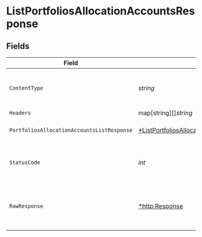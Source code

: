 # ListPortfoliosAllocationAccountsResponse


## Fields

| Field                                                                                                                                                                            | Type                                                                                                                                                                             | Required                                                                                                                                                                         | Description                                                                                                                                                                      |
| -------------------------------------------------------------------------------------------------------------------------------------------------------------------------------- | -------------------------------------------------------------------------------------------------------------------------------------------------------------------------------- | -------------------------------------------------------------------------------------------------------------------------------------------------------------------------------- | -------------------------------------------------------------------------------------------------------------------------------------------------------------------------------- |
| `ContentType`                                                                                                                                                                    | *string*                                                                                                                                                                         | :heavy_check_mark:                                                                                                                                                               | HTTP response content type for this operation                                                                                                                                    |
| `Headers`                                                                                                                                                                        | map[string][]*string*                                                                                                                                                            | :heavy_minus_sign:                                                                                                                                                               | N/A                                                                                                                                                                              |
| `PortfoliosAllocationAccountsListResponse`                                                                                                                                       | [*ListPortfoliosAllocationAccountsPortfoliosAllocationAccountsListResponse](../../models/operations/listportfoliosallocationaccountsportfoliosallocationaccountslistresponse.md) | :heavy_minus_sign:                                                                                                                                                               | Portfolios allocation accounts                                                                                                                                                   |
| `StatusCode`                                                                                                                                                                     | *int*                                                                                                                                                                            | :heavy_check_mark:                                                                                                                                                               | HTTP response status code for this operation                                                                                                                                     |
| `RawResponse`                                                                                                                                                                    | [*http.Response](https://pkg.go.dev/net/http#Response)                                                                                                                           | :heavy_minus_sign:                                                                                                                                                               | Raw HTTP response; suitable for custom response parsing                                                                                                                          |